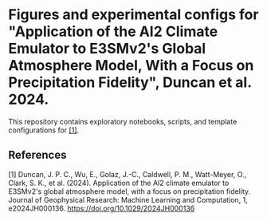# Figures and experimental configs for "Application of the AI2 Climate Emulator to E3SMv2's Global Atmosphere Model, With a Focus on Precipitation Fidelity", Duncan et al. 2024.

This repository contains exploratory notebooks, scripts, and template configurations for [[1]](#1).

## References

<a id="1">[1]</a> 
Duncan, J. P. C., Wu, E., Golaz, J.-C., Caldwell, P. M., Watt-Meyer, O., Clark, S. K., et al. (2024). Application of the AI2 climate emulator to E3SMv2's global atmosphere model, with a focus on precipitation fidelity. Journal of Geophysical Research: Machine Learning and Computation, 1, e2024JH000136. https://doi.org/10.1029/2024JH000136
